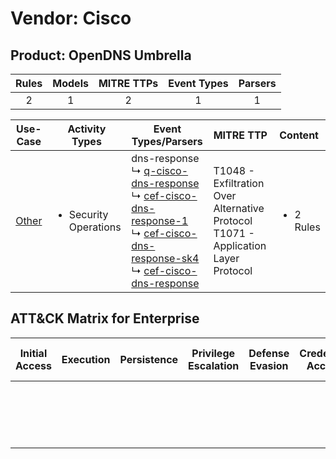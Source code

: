 Vendor: Cisco
=============
Product: OpenDNS Umbrella
-------------------------
| Rules | Models | MITRE TTPs | Event Types | Parsers |
|:-----:|:------:|:----------:|:-----------:|:-------:|
|   2   |   1    |     2      |      1      |    1    |

|               Use-Case                | Activity Types                        | Event Types/Parsers                                                                                                                                                                                                                                                                                                                                                   | MITRE TTP                                                                                | Content                   |
|:-------------------------------------:| ------------------------------------- | --------------------------------------------------------------------------------------------------------------------------------------------------------------------------------------------------------------------------------------------------------------------------------------------------------------------------------------------------------------------- | ---------------------------------------------------------------------------------------- | ------------------------- |
| [Other](../UseCases/usecase_other.md) | <ul><li>Security Operations</li></ul> |  dns-response<br> ↳ [q-cisco-dns-response](../Parsers/parserContent_q-cisco-dns-response.md)<br> ↳ [cef-cisco-dns-response-1](../Parsers/parserContent_cef-cisco-dns-response-1.md)<br> ↳ [cef-cisco-dns-response-sk4](../Parsers/parserContent_cef-cisco-dns-response-sk4.md)<br> ↳ [cef-cisco-dns-response](../Parsers/parserContent_cef-cisco-dns-response.md)<br> | T1048 - Exfiltration Over Alternative Protocol<br>T1071 - Application Layer Protocol<br> | <ul><li>2 Rules</li></ul> |

ATT&CK Matrix for Enterprise
----------------------------
| Initial Access | Execution | Persistence | Privilege Escalation | Defense Evasion | Credential Access | Discovery | Lateral Movement | Collection | Command and Control                                                             | Exfiltration                                                                                | Impact |
| -------------- | --------- | ----------- | -------------------- | --------------- | ----------------- | --------- | ---------------- | ---------- | ------------------------------------------------------------------------------- | ------------------------------------------------------------------------------------------- | ------ |
|                |           |             |                      |                 |                   |           |                  |            | [Application Layer Protocol](https://attack.mitre.org/techniques/T1071)<br><br> | [Exfiltration Over Alternative Protocol](https://attack.mitre.org/techniques/T1048)<br><br> |        |